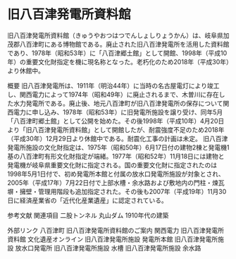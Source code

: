 # 旧八百津発電所資料館

旧八百津発電所資料館（きゅうやおつはつでんしょしりょうかん）は、岐阜県加茂郡八百津町にある博物館である。廃止された旧八百津発電所を活用した資料館であり、1978年（昭和53年）に「八百津郷土館」として開館、1998年（平成10年）の重要文化財指定を機に現名称となった。老朽化のため2018年（平成30年）より休館中。

概要
旧八百津発電所は、1911年（明治44年）に当時の名古屋電灯により竣工し、関西電力によって1974年（昭和49年）に廃止されるまで、木曽川に存在した水力発電所である。廃止後、地元八百津町が旧八百津発電所の保存について関西電力に申し込み、1978年（昭和53年）に旧発電所施設を譲り受け、同年5月「八百津町郷土館」として公開を始めた。その後1998年（平成10年）4月20日より「旧八百津発電所資料館」として開館したが、耐震強度不足のため2018年（平成30年）12月29日より休館中である。耐震化工事の計画は未定。
旧八百津発電所施設の文化財指定は、1975年（昭和50年）6月17日付の建物2棟と発電機1基の八百津町有形文化財指定が端緒。1977年（昭和52年）11月18日には建物と発電機が岐阜県重要文化財に指定される。国の重要文化財に指定されたのは1998年5月1日付で、初め発電所本館と付属の放水口発電所施設が対象とされ、2005年（平成17年）7月22日付で上部水槽・余水路および敷地内の門柱・煉瓦塀・擁壁・管理用階段も追加指定された。その後も2007年（平成19年）11月30日に経済産業省の「近代化産業遺産」に認定されている。

参考文献
関連項目
二股トンネル
丸山ダム
1910年代の建築

外部リンク
八百津町 旧八百津発電所資料館のご案内
関西電力 旧八百津発電所資料館
文化遺産オンライン
旧八百津発電所施設 発電所本館
旧八百津発電所施設 放水口発電所
旧八百津発電所施設 水槽
旧八百津発電所施設 余水路
